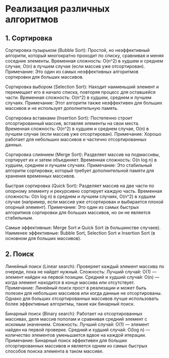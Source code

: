 # Реализация различных алгоритмов

## 1. Сортировка
Сортировка пузырьком (Bubble Sort): Простой, но неэффективный алгоритм, который многократно проходит по списку, сравнивая и меняя соседние элементы.
Временная сложность: O(n^2) в худшем и среднем случае, O(n) в лучшем случае (если массив уже отсортирован).
Примечание: Это один из самых неэффективных алгоритмов сортировки для больших массивов.

Сортировка выбором (Selection Sort): Находит наименьший элемент и перемещает его в начало списка, повторяя процесс для оставшейся части.
Временная сложность: O(n^2) в худшем, среднем и лучшем случаях.
Примечание: Этот алгоритм также неэффективен для больших массивов и не использует дополнительную память.

Сортировка вставками (Insertion Sort): Постепенно строит отсортированный массив, вставляя элементы на свои места.
Временная сложность: O(n^2) в худшем и среднем случае, O(n) в лучшем случае (если массив уже отсортирован).
Примечание: Хорошо работает для небольших массивов и частично отсортированных данных.

Сортировка слиянием (Merge Sort): Разделяет массив на подмассивы, сортирует их и затем объединяет.
Временная сложность: O(n log n) в худшем, среднем и лучшем случаях.
Примечание: Это стабильный алгоритм сортировки, который требует дополнительной памяти для хранения временных массивов.

Быстрая сортировка (Quick Sort): Разделяет массив на две части по опорному элементу и рекурсивно сортирует каждую часть.
Временная сложность: O(n log n) в среднем и лучшем случаях, O(n^2) в худшем случае (например, если массив уже отсортирован и выбирается плохой опорный элемент).
Примечание: Это один из самых быстрых алгоритмов сортировки для больших массивов, но он не является стабильным.

Самые эффективные: Merge Sort и Quick Sort (в большинстве случаев).
Наименее эффективные: Bubble Sort, Selection Sort и Insertion Sort (в основном для больших массивов).


## 2. Поиск
Линейный поиск (Linear search): Проверяет каждый элемент массива по очереди, пока не найдет нужный.
Сложность:
Лучший случай: O(1) — элемент найден на первой позиции.
Средний и худший случай: O(n) — когда элемент находится в конце массива или отсутствует.
Примечание: Линейный поиск прост в реализации и может быть полезен для небольших массивов или когда данные не отсортированы. Однако для больших отсортированных массивов лучше использовать более эффективные алгоритмы, такие как бинарный поиск.

Бинарный поиск (Binary search): Работает на отсортированных массивах, деля массив пополам и сравнивая средний элемент с искомым значением.
Сложность:
Лучший случай: O(1) — элемент найден на первой проверке.
Средний и худший случай: O(log n) — количество элементов уменьшается вдвое на каждой итерации.
Примечание: Бинарный поиск эффективен для больших отсортированных массивов и является одним из самых быстрых способов поиска элемента в таком массиве.